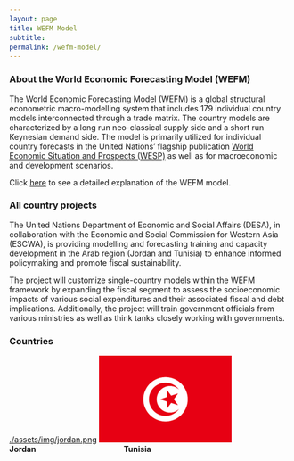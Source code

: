 ```yaml
---
layout: page
title: WEFM Model
subtitle: 
permalink: /wefm-model/
---
```


### About the World Economic Forecasting Model (WEFM)

The World Economic Forecasting Model (WEFM) is a global structural econometric macro-modelling system that includes 179 individual country models interconnected through a trade matrix. The country models are characterized by a long run neo-classical supply side and a short run Keynesian demand side. The model is primarily utilized for individual country forecasts in the United Nations’ flagship publication [World Economic Situation and Prospects (WESP)](https://www.un.org/development/desa/dpad/document_gem/global-economic-monitoring-unit/world-economic-situation-and-prospects-wesp-report/) as well as for macroeconomic and development scenarios.

Click [here](https://www.un.org/development/desa/dpad/wp-content/uploads/sites/45/publication/2016_Apr_WorldEconomicForecastingModel.pdf)  to see a detailed explanation of the WEFM model.

### All country projects

The United Nations Department of Economic and Social Affairs (DESA), in collaboration with the Economic and Social Commission for Western Asia (ESCWA), is providing modelling and forecasting training and capacity development in the Arab region (Jordan and Tunisia) to enhance informed policymaking and promote fiscal sustainability.

The project will customize single-country models within the WEFM framework by expanding the fiscal segment to assess the socioeconomic impacts of various social expenditures and their associated fiscal and debt implications. Additionally, the project will train government officials from various ministries as well as think tanks closely working with governments.


### Countries

[./assets/img/jordan.png](/2024-11-29-wefm.md)  ![Tunisia Flag](./assets/img/tunisia.png)  
**Jordan** &nbsp;&nbsp;&nbsp;&nbsp;&nbsp;&nbsp;&nbsp;&nbsp;&nbsp;&nbsp;&nbsp;&nbsp;&nbsp;&nbsp;&nbsp;&nbsp;&nbsp;&nbsp;&nbsp;&nbsp;&nbsp;&nbsp;&nbsp;&nbsp;&nbsp;&nbsp;&nbsp;&nbsp;&nbsp;&nbsp;&nbsp;&nbsp;&nbsp;&nbsp;&nbsp;&nbsp;&nbsp;&nbsp; **Tunisia**
